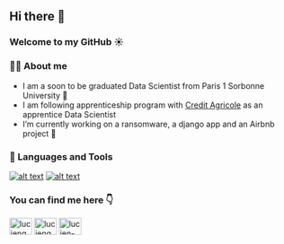 ## Hi there 👋
### Welcome to my GitHub ☀️

### :man_technologist: About me 

- I am a soon to be graduated Data Scientist from Paris 1 Sorbonne University :school:
- I am following apprenticeship program with [Credit Agricole](https://www.credit-agricole.fr) as an apprentice Data Scientist
- I’m currently working on a ransomware, a django app and an Airbnb project 🔭

###  :rocket: Languages and Tools
<a href="https://www.python.org/"> ![alt text](https://img.shields.io/badge/Python-FFD43B?style=for-the-badge&logo=python&logoColor=darkgreen)</a>  <a href="https://www.linux.org/"> ![alt text](https://img.shields.io/badge/Linux-FCC624?style=for-the-badge&logo=linux&logoColor=black)</a> 

<h3 align="left">You can find me here 👇</h3>
<p align="left">
<a href="https://dev.to/luciengeorge/" target="blank"><img align="center" src="https://raw.githubusercontent.com/rahuldkjain/github-profile-readme-generator/master/src/images/icons/Social/devto.svg" alt="luciengeorge" height="30" width="40" /></a>
<a href="https://www.linkedin.com/in/jagarciasanchez/" target="blank"><img align="center" src="https://raw.githubusercontent.com/rahuldkjain/github-profile-readme-generator/master/src/images/icons/Social/linked-in-alt.svg" alt="luciengeorge" height="30" width="40" /></a>
<a href="https://stackoverflow.com/users/11234688/lucien-george" target="blank"><img align="center" src="https://raw.githubusercontent.com/rahuldkjain/github-profile-readme-generator/master/src/images/icons/Social/stack-overflow.svg" alt="lucien-george" height="30" width="40" /></a>
